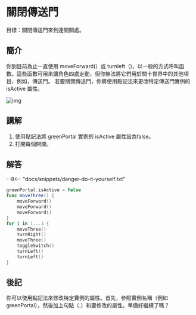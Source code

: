 # 關閉傳送門

目標：關閉傳送門來到達開關處。

## 簡介

你到目前為止一直使用 moveForward(）或 turnleft（)，以一般的方式呼叫函數。這些函數可用來讓角色四處走動，但你無法將它們用於關卡世界中的其他項目，例如，傳送門。
若要關閉傳送門，你將使用點記法來更改特定傳送門實例的isActive 屬性。

![img](https://imagedelivery.net/cdkaXPuFls5qlrh3GM4hfA/adc39d41-68a4-444c-29f4-a10d17768900/public)

## 講解

1. 使用點記法將 greenPortal 實例的 isActive 屬性設為false。
2. 打開每個開關。

## 解答

--8<-- "docs/snippets/danger-do-it-yourself.txt"

```swift linenums="1"
greenPortal.isActive = false
func moveThree() {
    moveForward()
    moveForward()
    moveForward()
}
for i in 1...3 {
    moveThree()
    turnRight()
    moveThree()
    toggleSwitch()
    turnLeft()
    turnLeft()
}
```

## 後記

你可以使用點記法來修改特定實例的屬性。首先，參照實例名稱（例如 greenPortal），然後加上句點（.）和要修改的屬性。準備好繼續了嗎？
